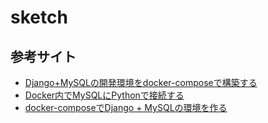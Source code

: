 # sketch

## 参考サイト
* [Django+MySQLの開発環境をdocker-composeで構築する](https://qiita.com/bakupen/items/f23ce3d2325b4491a2dd)
* [Docker内でMySQLにPythonで接続する](https://qiita.com/kenjiSpecial@github/items/63d682274ad993d69c10)
* [docker-composeでDjango + MySQLの環境を作る](https://medium.com/@hokan_dev/docker-compose%E3%81%A7django-mysql%E3%81%AE%E7%92%B0%E5%A2%83%E3%82%92%E4%BD%9C%E3%82%8B-bd99cef7df0c)